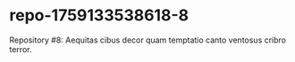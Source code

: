 # repo-1759133538618-8
Repository #8: Aequitas cibus decor quam temptatio canto ventosus cribro terror.
